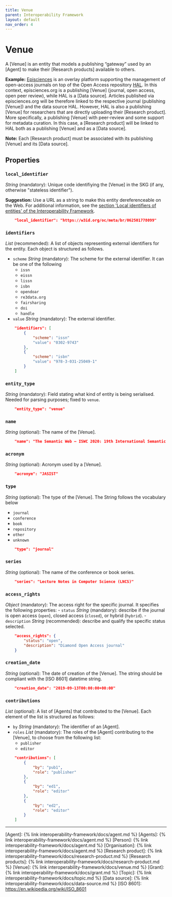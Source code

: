 ```yaml
---
title: Venue
parent: Interoperability Framework
layout: default
nav_order: 4
---
```


# Venue
A [Venue] is an entity that models a publishing “gateway” used by an [Agent] to make their [Research products] available to others.

**Example:** [Episciences](https://episciences.org)  is an overlay platform supporting the management of open-access journals on top of the Open Access repository [HAL](https://hal.science). In this context, episciences.org is a publishing [Venue] (journal, open access, open peer review), while HAL is a [Data source]. Articles published via episciences.org will be therefore linked to the respective journal (publishing [Venue]) and the data source HAL. 
    However, HAL is also a publishing [Venue] for researchers that are directly uploading their [Research product]. More specifically, a publishing [Venue] with peer-review and some support for metadata curation. In this case, a [Research product] will be linked to HAL both as a publishing [Venue] and as a [Data source]. 

**Note:** Each [Research product] must be associated with its publishing [Venue] and its [Data source]. 



## Properties

### `local_identifier`		
*String* (mandatory): Unique code identifiying the [Venue] in the SKG (if any, otherwise "stateless identifier").
 
**Suggestion:** Use a URL as a string to make this entity dereferenceable on the Web. For additional information, see the [section 'Local identifiers of entities' of the Interoperability Framework](/interoperability-framework/#local-identifiers-of-entities).

```json
    "local_identifier": "https://w3id.org/oc/meta/br/062501778099"
```

### `identifiers`
*List* (recommended): A list of objects representing external identifiers for the entity. Each object is structured as follows.

- `scheme` *String* (mandatory): The scheme for the external identifier. It can be one of the following
    - `issn`
    - `eissn`
    - `lissn`
    - `isbn`
    - `opendoar`
    - `re3data.org`
    - `fairsharing`
    - `doi`
    - `handle`
- `value` *String* (mandatory): The external identifier.

```json
    "identifiers": [
        {
            "scheme": "issn"
            "value": "0302-9743"
        },
        {
            "scheme": "isbn"
            "value": "978-3-031-25049-1"
        }
    ]
```

### `entity_type`
*String* (mandatory): Field stating what kind of entity is being serialised. Needed for parsing purposes; fixed to `venue`.

```json
    "entity_type": "venue"
```

### `name` 
 *String* (optional): The name of the [Venue].

```json
    "name": "The Semantic Web – ISWC 2020: 19th International Semantic Web Conference, Athens, Greece, November 2–6, 2020, Proceedings, Part II"
```

### `acronym` 
 *String* (optional): Acronym used by a [Venue].

```json
    "acronym": "JASIST"
```

### `type`
*String* (optional): The type of the [Venue]. The String follows the vocabulary below
- `journal`
- `conference`
- `book`
- `repository`
- `other`
- `unknown`

```json
    "type": "journal"
```

### `series`
*String* (optional): The name of the conference or book series.

```json
    "series": "Lecture Notes in Computer Science (LNCS)"
```

### `access_rights` 
*Object* (mandatory): The access right for the specific journal. It specifies the following properties:
    - `status` *String* (mandatory): describe if the journal is open access (`open`), closed access (`closed`), or hybrid (`hybrid`).
    - `description` *String* (recommended): describe and qualify the specific status selected.

```json
    "access_rights": {
        "status": "open",
        "description": "Diamond Open Access journal"
    }
```

### `creation_date`
*String* (optional): The date of creation of the [Venue]. The string should be compliant with the [ISO 8601]  datetime string.
 
```json
    "creation_date": "2019-09-13T00:00:00+00:00"
```

### `contributions`
*List* (optional): A list of [Agents] that contributed to the [Venue]. Each element of the list is structured as follows:

- `by` *String* (mandatory): The identifier of an [Agent].
- `roles` *List* (mandatory): The roles of the [Agent] contributing to the [Venue], to choose from the following list:
    - `publisher`
    - `editor`

```json
    "contributions": [
        {
            "by": "pub1",
            "role": "publisher"
        },
        {
            "by": "ed1",
            "role": "editor"
        },
        {
            "by": "ed2",
            "role": "editor"
        }
    ]
```

----
[Agent]: {% link interoperability-framework/docs/agent.md %}
[Agents]: {% link interoperability-framework/docs/agent.md %}
[Person]: {% link interoperability-framework/docs/agent.md %}
[Organisation]: {% link interoperability-framework/docs/agent.md %}
[Research product]: {% link interoperability-framework/docs/research-product.md %}
[Research products]: {% link interoperability-framework/docs/research-product.md %}
[Venue]: {% link interoperability-framework/docs/venue.md %}
[Grant]: {% link interoperability-framework/docs/grant.md %}
[Topic]: {% link interoperability-framework/docs/topic.md %}
[Data source]: {% link interoperability-framework/docs/data-source.md %}
[ISO 8601]: https://en.wikipedia.org/wiki/ISO_8601